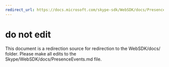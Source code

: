 ```yaml
---
redirect_url: https://docs.microsoft.com/skype-sdk/WebSDK/docs/PresenceEvents
---
```

# do not edit
This document is a redirection source for redirection to the WebSDK/docs/ folder. Please make all edits to the Skype/WebSDK/docs/PresenceEvents.md file.

